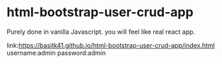 # html-bootstrap-user-crud-app
Purely done in vanilla Javascript. you will feel like real react app.

link:https://basitk41.github.io/html-bootstrap-user-crud-app/index.html
username:admin
password:admin
